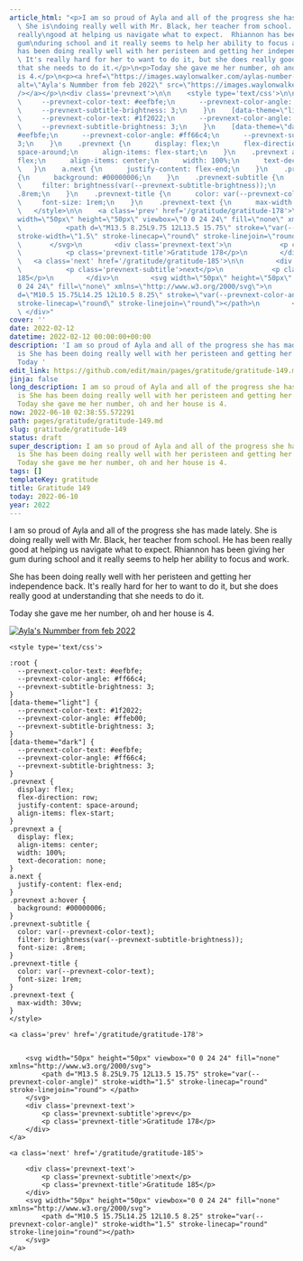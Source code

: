 ```yaml
---
article_html: "<p>I am so proud of Ayla and all of the progress she has made lately.
  \ She is\ndoing really well with Mr. Black, her teacher from school.  He has been
  really\ngood at helping us navigate what to expect.  Rhiannon has been giving her
  gum\nduring school and it really seems to help her ability to focus and work.</p>\n<p>She
  has been doing really well with her peristeen and getting her independence\nback.
  \ It's really hard for her to want to do it, but she does really good at\nunderstanding
  that she needs to do it.</p>\n<p>Today she gave me her number, oh and her house
  is 4.</p>\n<p><a href=\"https://images.waylonwalker.com/aylas-number-feb-2022-full.webp\"><img
  alt=\"Ayla's Nummber from feb 2022\" src=\"https://images.waylonwalker.com/aylas-number-feb-2022.webp\"
  /></a></p>\n<div class='prevnext'>\n\n    <style type='text/css'>\n\n    :root {\n
  \     --prevnext-color-text: #eefbfe;\n      --prevnext-color-angle: #ff66c4;\n
  \     --prevnext-subtitle-brightness: 3;\n    }\n    [data-theme=\"light\"] {\n
  \     --prevnext-color-text: #1f2022;\n      --prevnext-color-angle: #ffeb00;\n
  \     --prevnext-subtitle-brightness: 3;\n    }\n    [data-theme=\"dark\"] {\n      --prevnext-color-text:
  #eefbfe;\n      --prevnext-color-angle: #ff66c4;\n      --prevnext-subtitle-brightness:
  3;\n    }\n    .prevnext {\n      display: flex;\n      flex-direction: row;\n      justify-content:
  space-around;\n      align-items: flex-start;\n    }\n    .prevnext a {\n      display:
  flex;\n      align-items: center;\n      width: 100%;\n      text-decoration: none;\n
  \   }\n    a.next {\n      justify-content: flex-end;\n    }\n    .prevnext a:hover
  {\n      background: #00000006;\n    }\n    .prevnext-subtitle {\n      color: var(--prevnext-color-text);\n
  \     filter: brightness(var(--prevnext-subtitle-brightness));\n      font-size:
  .8rem;\n    }\n    .prevnext-title {\n      color: var(--prevnext-color-text);\n
  \     font-size: 1rem;\n    }\n    .prevnext-text {\n      max-width: 30vw;\n    }\n
  \   </style>\n\n    <a class='prev' href='/gratitude/gratitude-178'>\n\n\n        <svg
  width=\"50px\" height=\"50px\" viewbox=\"0 0 24 24\" fill=\"none\" xmlns=\"http://www.w3.org/2000/svg\">\n
  \           <path d=\"M13.5 8.25L9.75 12L13.5 15.75\" stroke=\"var(--prevnext-color-angle)\"
  stroke-width=\"1.5\" stroke-linecap=\"round\" stroke-linejoin=\"round\"> </path>\n
  \       </svg>\n        <div class='prevnext-text'>\n            <p class='prevnext-subtitle'>prev</p>\n
  \           <p class='prevnext-title'>Gratitude 178</p>\n        </div>\n    </a>\n\n
  \   <a class='next' href='/gratitude/gratitude-185'>\n\n        <div class='prevnext-text'>\n
  \           <p class='prevnext-subtitle'>next</p>\n            <p class='prevnext-title'>Gratitude
  185</p>\n        </div>\n        <svg width=\"50px\" height=\"50px\" viewbox=\"0
  0 24 24\" fill=\"none\" xmlns=\"http://www.w3.org/2000/svg\">\n            <path
  d=\"M10.5 15.75L14.25 12L10.5 8.25\" stroke=\"var(--prevnext-color-angle)\" stroke-width=\"1.5\"
  stroke-linecap=\"round\" stroke-linejoin=\"round\"></path>\n        </svg>\n    </a>\n
  \ </div>"
cover: ''
date: 2022-02-12
datetime: 2022-02-12 00:00:00+00:00
description: 'I am so proud of Ayla and all of the progress she has made lately.  She
  is She has been doing really well with her peristeen and getting her independence
  Today '
edit_link: https://github.com/edit/main/pages/gratitude/gratitude-149.md
jinja: false
long_description: I am so proud of Ayla and all of the progress she has made lately.  She
  is She has been doing really well with her peristeen and getting her independence
  Today she gave me her number, oh and her house is 4.
now: 2022-06-10 02:38:55.572291
path: pages/gratitude/gratitude-149.md
slug: gratitude/gratitude-149
status: draft
super_description: I am so proud of Ayla and all of the progress she has made lately.  She
  is She has been doing really well with her peristeen and getting her independence
  Today she gave me her number, oh and her house is 4.
tags: []
templateKey: gratitude
title: Gratitude 149
today: 2022-06-10
year: 2022
---
```


I am so proud of Ayla and all of the progress she has made lately.  She is
doing really well with Mr. Black, her teacher from school.  He has been really
good at helping us navigate what to expect.  Rhiannon has been giving her gum
during school and it really seems to help her ability to focus and work.

She has been doing really well with her peristeen and getting her independence
back.  It's really hard for her to want to do it, but she does really good at
understanding that she needs to do it.

Today she gave me her number, oh and her house is 4.

[![Ayla's Nummber from feb 2022](https://images.waylonwalker.com/aylas-number-feb-2022.webp)](https://images.waylonwalker.com/aylas-number-feb-2022-full.webp)
<div class='prevnext'>

    <style type='text/css'>

    :root {
      --prevnext-color-text: #eefbfe;
      --prevnext-color-angle: #ff66c4;
      --prevnext-subtitle-brightness: 3;
    }
    [data-theme="light"] {
      --prevnext-color-text: #1f2022;
      --prevnext-color-angle: #ffeb00;
      --prevnext-subtitle-brightness: 3;
    }
    [data-theme="dark"] {
      --prevnext-color-text: #eefbfe;
      --prevnext-color-angle: #ff66c4;
      --prevnext-subtitle-brightness: 3;
    }
    .prevnext {
      display: flex;
      flex-direction: row;
      justify-content: space-around;
      align-items: flex-start;
    }
    .prevnext a {
      display: flex;
      align-items: center;
      width: 100%;
      text-decoration: none;
    }
    a.next {
      justify-content: flex-end;
    }
    .prevnext a:hover {
      background: #00000006;
    }
    .prevnext-subtitle {
      color: var(--prevnext-color-text);
      filter: brightness(var(--prevnext-subtitle-brightness));
      font-size: .8rem;
    }
    .prevnext-title {
      color: var(--prevnext-color-text);
      font-size: 1rem;
    }
    .prevnext-text {
      max-width: 30vw;
    }
    </style>
    
    <a class='prev' href='/gratitude/gratitude-178'>
    

        <svg width="50px" height="50px" viewbox="0 0 24 24" fill="none" xmlns="http://www.w3.org/2000/svg">
            <path d="M13.5 8.25L9.75 12L13.5 15.75" stroke="var(--prevnext-color-angle)" stroke-width="1.5" stroke-linecap="round" stroke-linejoin="round"> </path>
        </svg>
        <div class='prevnext-text'>
            <p class='prevnext-subtitle'>prev</p>
            <p class='prevnext-title'>Gratitude 178</p>
        </div>
    </a>
    
    <a class='next' href='/gratitude/gratitude-185'>
    
        <div class='prevnext-text'>
            <p class='prevnext-subtitle'>next</p>
            <p class='prevnext-title'>Gratitude 185</p>
        </div>
        <svg width="50px" height="50px" viewbox="0 0 24 24" fill="none" xmlns="http://www.w3.org/2000/svg">
            <path d="M10.5 15.75L14.25 12L10.5 8.25" stroke="var(--prevnext-color-angle)" stroke-width="1.5" stroke-linecap="round" stroke-linejoin="round"></path>
        </svg>
    </a>
  </div>